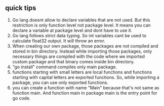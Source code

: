 ## quick tips
1. Go lang doesnt allow to declare variables that are not used. But this restriction is only function level not package level. It means you can declare a variable at package level and dont have to use it.
2. Go lang follows strict data typing. So int variables cant be used to calculate float32 output. It will throw an error.
3. When creating our own package, those packages are not compiled and stored in bin directory. Instead while importing those packages, only necessary things are compiled with the code where we imported custom package and that binary comes inside bin directory.
4. "go install" command compiles only main package.
5. functions starting with small letters are local functions and functions starting with capital letters are exported functions. So, while importing a package, you can use only exported functions.
6. you can create a function with name "Main" because that's not same as function main. And function main in package main is the entry point for go code.
